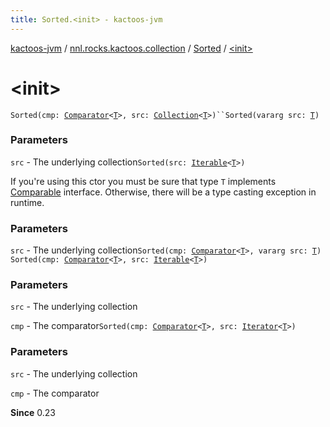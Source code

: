 ```yaml
---
title: Sorted.<init> - kactoos-jvm
---
```


[kactoos-jvm](../../index.html) / [nnl.rocks.kactoos.collection](../index.html) / [Sorted](index.html) / [&lt;init&gt;](./-init-.html)

# &lt;init&gt;

`Sorted(cmp: `[`Comparator`](http://docs.oracle.com/javase/8/docs/api/java/util/Comparator.html)`<`[`T`](index.html#T)`>, src: `[`Collection`](https://kotlinlang.org/api/latest/jvm/stdlib/kotlin.collections/-collection/index.html)`<`[`T`](index.html#T)`>)``Sorted(vararg src: `[`T`](index.html#T)`)`

### Parameters

`src` - The underlying collection`Sorted(src: `[`Iterable`](https://kotlinlang.org/api/latest/jvm/stdlib/kotlin.collections/-iterable/index.html)`<`[`T`](index.html#T)`>)`

If you're using this ctor you must be sure that type `T`
implements [Comparable](https://kotlinlang.org/api/latest/jvm/stdlib/kotlin/-comparable/index.html) interface. Otherwise, there will be
a type casting exception in runtime.

### Parameters

`src` - The underlying collection`Sorted(cmp: `[`Comparator`](http://docs.oracle.com/javase/8/docs/api/java/util/Comparator.html)`<`[`T`](index.html#T)`>, vararg src: `[`T`](index.html#T)`)`
`Sorted(cmp: `[`Comparator`](http://docs.oracle.com/javase/8/docs/api/java/util/Comparator.html)`<`[`T`](index.html#T)`>, src: `[`Iterable`](https://kotlinlang.org/api/latest/jvm/stdlib/kotlin.collections/-iterable/index.html)`<`[`T`](index.html#T)`>)`

### Parameters

`src` - The underlying collection

`cmp` - The comparator`Sorted(cmp: `[`Comparator`](http://docs.oracle.com/javase/8/docs/api/java/util/Comparator.html)`<`[`T`](index.html#T)`>, src: `[`Iterator`](https://kotlinlang.org/api/latest/jvm/stdlib/kotlin.collections/-iterator/index.html)`<`[`T`](index.html#T)`>)`

### Parameters

`src` - The underlying collection

`cmp` - The comparator

**Since**
0.23

